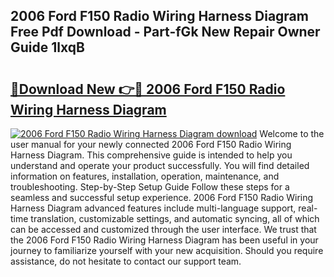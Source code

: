 ## 2006 Ford F150 Radio Wiring Harness Diagram Free Pdf Download - Part-fGk New Repair Owner Guide 1lxqB

# <h2><a href="http://dfn1y7r.blite.top/?on=2006+Ford+F150+Radio+Wiring+Harness+Diagram">🔗Download New 👉🔴 2006 Ford F150 Radio Wiring Harness Diagram</a></h2>

[![2006 Ford F150 Radio Wiring Harness Diagram download](https://i.imgur.com/lujVjoI.png)](http://dfn1y7r.blite.top/?on=2006+Ford+F150+Radio+Wiring+Harness+Diagram)
Welcome to the user manual for your newly connected 2006 Ford F150 Radio Wiring Harness Diagram. This comprehensive guide is intended to help you understand and operate your product successfully. You will find detailed information on features, installation, operation, maintenance, and troubleshooting. Step-by-Step Setup Guide Follow these steps for a seamless and successful setup experience. 2006 Ford F150 Radio Wiring Harness Diagram advanced features include multi-language support, real-time translation, customizable settings, and automatic syncing, all of which can be accessed and customized through the user interface. We trust that the 2006 Ford F150 Radio Wiring Harness Diagram has been useful in your journey to familiarize yourself with your new acquisition. Should you require assistance, do not hesitate to contact our support team.
